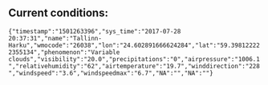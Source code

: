 ## Current conditions: 
 ``` {"timestamp":"1501263396","sys_time":"2017-07-28 20:37:31","name":"Tallinn-Harku","wmocode":"26038","lon":"24.602891666624284","lat":"59.398122222355134","phenomenon":"Variable clouds","visibility":"20.0","precipitations":"0","airpressure":"1006.1","relativehumidity":"62","airtemperature":"19.7","winddirection":"228","windspeed":"3.6","windspeedmax":"6.7","NA":"","NA":""} ```
